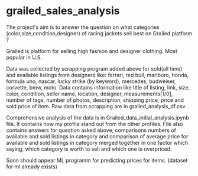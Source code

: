 # grailed_sales_analysis
The project's aim is to answer the question on what categories (color,size,condition,designer) of racing jackets sell best on Grailed platform ?

Grailed is platform for selling high fashion and designer clothing. Most popular in U.S.

Data was collected by scrapping program added above for sold(all time) and available listings from designers like: ferrari, red bull, marlboro, honda, formula uno, nascar, lucky strike (by keyword), mercedes, budweiser, corvette, bmw, moto. Data contains information like title of listing, link, size, color, condition, seller name, location, designer, measurements[1/0], number of tags, number of photos, description, shipping price, price and sold price of item. Raw data from scrapping are in grailed_analysis_df.csv

Comprehensive analysis of the data is in Grailed_data_initial_analysis.ipynb file. It contains how my profile stand out from the other profiles. File also contains answers for question asked above, comparisons numbers of available and sold listings in category and comparison of average price for available and sold listings in category merged together in one factor which saying, which category is worth to sell and which one is overpriced.

Soon should appear ML programm for predicting prices for items. (dataset for ml already exists)
